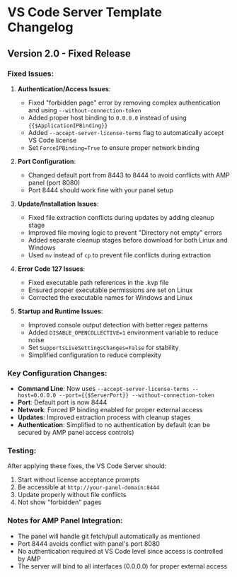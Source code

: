 # VS Code Server Template Changelog

## Version 2.0 - Fixed Release

### Fixed Issues:
1. **Authentication/Access Issues**:
   - Fixed "forbidden page" error by removing complex authentication and using `--without-connection-token`
   - Added proper host binding to `0.0.0.0` instead of using `{{$ApplicationIPBinding}}`
   - Added `--accept-server-license-terms` flag to automatically accept VS Code license
   - Set `ForceIPBinding=True` to ensure proper network binding

2. **Port Configuration**:
   - Changed default port from 8443 to 8444 to avoid conflicts with AMP panel (port 8080)
   - Port 8444 should work fine with your panel setup

3. **Update/Installation Issues**:
   - Fixed file extraction conflicts during updates by adding cleanup stage
   - Improved file moving logic to prevent "Directory not empty" errors
   - Added separate cleanup stages before download for both Linux and Windows
   - Used `mv` instead of `cp` to prevent file conflicts during extraction

4. **Error Code 127 Issues**:
   - Fixed executable path references in the .kvp file
   - Ensured proper executable permissions are set on Linux
   - Corrected the executable names for Windows and Linux

5. **Startup and Runtime Issues**:
   - Improved console output detection with better regex patterns
   - Added `DISABLE_OPENCOLLECTIVE=1` environment variable to reduce noise
   - Set `SupportsLiveSettingsChanges=False` for stability
   - Simplified configuration to reduce complexity

### Key Configuration Changes:
- **Command Line**: Now uses `--accept-server-license-terms --host=0.0.0.0 --port={{$ServerPort}} --without-connection-token`
- **Port**: Default port is now 8444
- **Network**: Forced IP binding enabled for proper external access
- **Updates**: Improved extraction process with cleanup stages
- **Authentication**: Simplified to no authentication by default (can be secured by AMP panel access controls)

### Testing:
After applying these fixes, the VS Code Server should:
1. Start without license acceptance prompts
2. Be accessible at `http://your-panel-domain:8444`
3. Update properly without file conflicts
4. Not show "forbidden" pages

### Notes for AMP Panel Integration:
- The panel will handle git fetch/pull automatically as mentioned
- Port 8444 avoids conflict with panel's port 8080
- No authentication required at VS Code level since access is controlled by AMP
- The server will bind to all interfaces (0.0.0.0) for proper external access